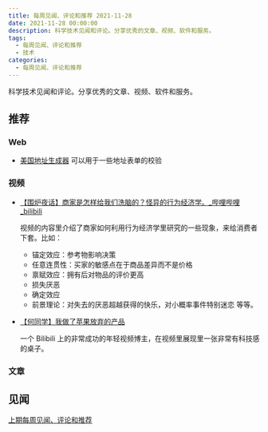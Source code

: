```yaml
---
title: 每周见闻、评论和推荐 2021-11-28
date: 2021-11-28 00:00:00
description: 科学技术见闻和评论。分享优秀的文章、视频、软件和服务。
tags:
  - 每周见闻、评论和推荐
  - 技术
categories:
  - 每周见闻、评论和推荐
---
```


科学技术见闻和评论。分享优秀的文章、视频、软件和服务。

<!-- more -->

## 推荐

### Web

* [美国地址生成器](https://www.meiguodizhi.com)
  可以用于一些地址表单的校验

### 视频

* [【围炉夜话】商家是怎样给我们洗脑的？怪异的行为经济学。_哔哩哔哩_bilibili](https://www.bilibili.com/video/BV1aJ411e7SK/?spm_id_from=autoNext)

  视频的内容里介绍了商家如何利用行为经济学里研究的一些现象，来给消费者下套。比如：
  * 锚定效应：参考物影响决策 
  * 任意连贯性：买家的敏感点在于商品差异而不是价格
  * 禀赋效应：拥有后对物品的评价更高
  * 损失厌恶
  * 确定效应
  * 前景理论：对失去的厌恶超越获得的快乐，对小概率事件特别迷恋
  等等。

* [【何同学】我做了苹果放弃的产品](https://www.bilibili.com/video/BV19v411M7Rs?spm_id_from=333.851.b_7265636f6d6d656e64.1)
  
  一个 Bilibili 上的非常成功的年轻视频博主，在视频里展现里一张非常有科技感的桌子。

### 文章

## 见闻

[上期每周见闻、评论和推荐](/weekly/weekly-2021-09-26.html)
